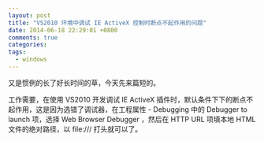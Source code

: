 ```yaml
---
layout: post
title: "VS2010 环境中调试 IE ActiveX 控制时断点不起作用的问题"
date: 2014-06-18 22:29:01 +0800
comments: true
categories: 
tags:
  - windows
---
```


又是惯例的长了好长时间的草，今天先来篇短的。

工作需要，在使用 VS2010 开发调试 IE ActiveX 插件时，默认条件下下的断点不起作用，这是因为选错了调试器，在工程属性 - Debugging 中的 Debugger to launch 项，选择 Web Browser Debugger ，然后在 HTTP URL 项填本地 HTML 文件的绝对路径，以 file:/// 打头就可以了。
